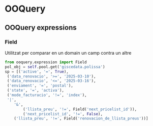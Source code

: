 # OOQuery

## OOQuery expressions

### Field

Utilitzat per comparar en un domain un camp contra un altre

```python
from ooquery.expression import Field
pol_obj = self.pool.get('giscedata.polissa')
sp = [('active', '=', True), 
 ('data_renovacio', '>=', '2025-03-10'), 
 ('data_renovacio', '<=', '2025-03-16'), 
 ('enviament', '=', 'postal'), 
 ('state', '=', 'activa'), 
 ('mode_facturacio', '!=', 'index'), 
 '|', 
    '&', 
        ('llista_preu', '!=', Field('next_pricelist_id')), 
        ('next_pricelist_id', '!=', False), 
    ('llista_preu', '!=', Field('renovacion_de_llista_preus'))]
```
